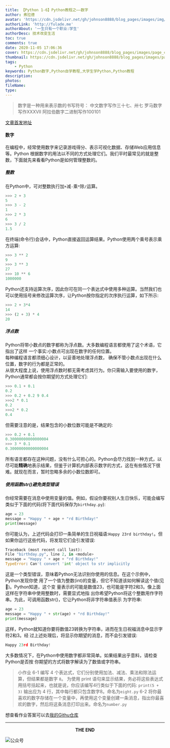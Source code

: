 ```yaml
---
title: 【Python 1-6】Python教程之——数字
author: 弗拉德
avatar: 'https://cdn.jsdelivr.net/gh/johnson8888/blog_pages/images/img/avatar.jpg'
authorLink: 'http://fulade.me'
authorAbout: '一生只有一个职业:学生'
authorDesc: 技术改变生活
toc: true
comments: true
date: 2020-11-05 17:06:36
cover: https://cdn.jsdelivr.net/gh/johnson8888/blog_pages/images/page_conver_number.jpg
thumbnail: https://cdn.jsdelivr.net/gh/johnson8888/blog_pages/images/page_conver_number.jpg
tags:
    - Python
keywords: Python数字,Python自学教程,大学生学Python,Python教程
description:
photos:
fileName:
type:
---
```


> 数字是一种用来表示数的书写符号：
中文数字写作三十七、卅七
罗马数字写作XXXVII
阿拉伯数字二进制写作100101
<!--more-->
[文章首发地址](http://fulade.me/python-number-1-6.html)

#### **数字**
在编程中，经常使用数字来记录游戏得分、表示可视化数据、存储Web应用信息等。Python 根据数字的用法以不同的方式处理它们。我们平时最常见的就是整数，下面就先来看看Python是如何管理整数的。

##### **整数**
在Python中，可对整数执行加`+`减`-`乘`*`除`/`运算。
``` Python
>>> 2 + 3 
5
>>> 3 - 2 
1
>>> 2 * 3 
6
>>> 3 / 2 
1.5
```
在终端(命令行)会话中，Python直接返回运算结果。Python使用两个乘号表示乘方运算:
``` Python
>>> 3 ** 2 
9
>>> 3 ** 3 
27
>>> 10 ** 6 
1000000
```
Python还支持运算次序，因此你可在同一个表达式中使用多种运算。当然我们也可以使用括号来修改运算次序，让Python按你指定的次序执行运算，如下所示:
``` Python
>>> 2 + 3*4
14
>>> (2 + 3) * 4 
20
```
##### **浮点数**
Python将带小数点的数字都称为浮点数。大多数编程语言都使用了这个术语，它指出了这样 一个事实:小数点可出现在数字的任何位置。  
每种编程语言都须细心设计，以妥善地处理浮点数， 确保不管小数点出现在什么位置，数字的行为都是正常的。  
从很大程度上说，使用浮点数时都无需考虑其行为。你只需输入要使用的数字，Python通常都会按你期望的方式处理它们:
``` Python 
>>> 0.1 + 0.1
0.2
>>> 0.2 + 0.2 9 0.4
>>>2 * 0.1
0.2
>>>2 * 0.2
0.4
```
但需要注意的是，结果包含的小数位数可能是不确定的:
```Python
>>> 0.2 + 0.1 
0.30000000000000004 
>>> 3 * 0.1 
0.30000000000000004
```
所有语言都存在这种问题，没有什么可担心的。Python会尽力找到一种方式，以尽可能**精确**地表示结果，但鉴于计算机内部表示数字的方式，这在有些情况下很难。就现在而言，暂时忽略多余的小数位数即可。

##### **使用函数str()避免类型错误**
你经常需要在消息中使用变量的值。例如，假设你要祝别人生日快乐，可能会编写类似于下面的代码(将下面代码保存为`birthday.py`):
``` Python
age = 23
message = "Happy " + age + "rd Birthday!"
print(message)
```
你可能认为，上述代码会打印一条简单的生日祝福语:`Happy 23rd birthday!`。但如果你运行这些代码，将发现它们会引发错误:
``` Python
Traceback (most recent call last):
File "birthday.py", line 2, in <module>
message = "Happy " + age + "rd Birthday!"
TypeError: Can't convert 'int' object to str implicitly
```
这是一个类型错误，意味着Python无法识别你使用的信息。在这个示例中，Python发现你使 用了一个值为整数(int)的变量，但它不知道该如何解读这个值(见)。Python知道，这个变 量表示的可能是数值23，也可能是字符2和3。像上面这样在字符串中使用整数时，需要显式地指 出你希望Python将这个整数用作字符串。为此，可调用函数str()，它让Python将非字符串值表示 为字符串:
``` Python
age = 23
message = "Happy " + str(age) + "rd Birthday!"
print(message)
```
这样，Python就知道你要将数值23转换为字符串，进而在生日祝福消息中显示字符2和3。经 过上述处理后，将显示你期望的消息，而不会引发错误:
``` Python
Happy 23rd Birthday!
```
大多数情况下，在Python中使用数字都非常简单。如果结果出乎意料，请检查Python是否按 你期望的方式将数字解读为了数值或字符串。
>小作业
6-1 编写 4 个表达式，它们分别使用加法、减法、乘法和除法运算，但结果都是数字 `8`。
为使用 print 语句来显示结果，务必将这些表达式用括号括起来，也就是说，你应该编写4行类似于下面的代码:
`print(5 + 3)`
输出应为 4 行，其中每行都只包含数字8。命名为`eight.py`
6-2 将你最喜欢的数字存储在一个变量中，再使用这个变量创建一条消息，指出你最喜欢的数字，然后将这条消息打印出来。命名为`number.py`

想查看作业答案可以去[我的Githu仓库](https://github.com/Johnson8888/learn_python)


***
<center><strong>THE END</strong></center>

![公众号](https://cdn.jsdelivr.net/gh/johnson8888/blog_pages/images/page_footer.jpg)